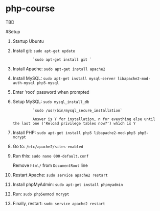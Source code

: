 # php-course
TBD

#Setup

1) Startup Ubuntu

2) Install git: `sudo apt-get update`

                `sudo apt-get install git `
                
3) Install Apache: `sudo apt-get install apache2`

4) Install MySQL: `sudo apt-get install mysql-server libapache2-mod-auth-mysql php5-mysql`

5) Enter 'root' password when prompted

5) Setup MySQL: `sudo mysql_install_db`

                `sudo /usr/bin/mysql_secure_installation`
                
                Answer is Y for installation, n for eveything else until the last one ('Reload privilege tables now?') which is Y
                
6) Install PHP: `sudo apt-get install php5 libapache2-mod-php5 php5-mcrypt`

7) Go to: `/etc/apache2/sites-enabled`

8) Run this: `sudo nano 000-default.conf`

   Remove `html/` from `DocumentRoot` line
   
9) Restart Apache: `sudo service apache2 restart`

10) Install phpMyAdmin: `sudo apt-get install phpmyadmin`

11) Run: `sudo php5enmod mcrypt`

12) Finally, restart: `sudo service apache2 restart`
   
